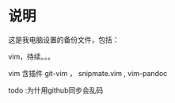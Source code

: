 # 说明

这是我电脑设置的备份文件，包括：

vim，待续。。。

vim 含插件 git-vim ， snipmate.vim  , vim-pandoc

todo :为什用github同步会乱码

